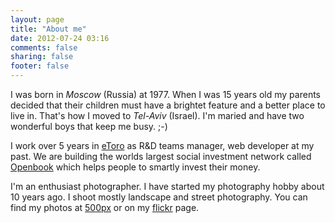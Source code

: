 ```yaml
---
layout: page
title: "About me"
date: 2012-07-24 03:16
comments: false
sharing: false
footer: false
---
```


I was born in *Moscow* (Russia) at 1977. When I was 15 years old my parents decided that their children must have a brightet feature and a better place to live in. That's how I moved to *Tel-Aviv* (Israel). I'm maried and have two wonderful boys that keep me busy. ;-)

I work over 5 years in [eToro](http://etoro.com) as R&D teams manager, web developer at my past. We are building the worlds largest social investment network called [Openbook](http://openbook.etoro.com) which helps people to smartly invest their money. 

I'm an enthusiast photographer. I have started my photography hobby about 10 years ago. I shoot mostly landscape and street photography. You can find my photos at [500px](http://500px.com/virtser) or on my [flickr](http://www.flickr.com/photos/poison-dv/) page. 